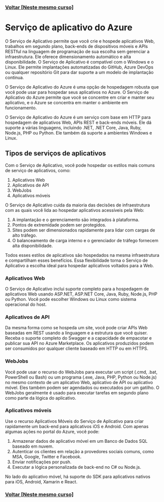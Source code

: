 ### [Voltar [Neste mesmo curso]](../README.MD)
# Serviço de aplicativo do Azure
O Serviço de Aplicativo permite que você crie e hospede aplicativos Web, trabalhos em segundo plano, back-ends de dispositivos móveis e APIs RESTful na linguagem de programação de sua escolha sem gerenciar a infraestrutura. Ele oferece dimensionamento automático e alta disponibilidade. O Serviço de Aplicativo é compatível com o Windows e o Linux. Ele permite implantações automatizadas do GitHub, Azure DevOps ou qualquer repositório Git para dar suporte a um modelo de implantação contínua.

O Serviço de Aplicativo do Azure é uma opção de hospedagem robusta que você pode usar para hospedar seus aplicativos no Azure. O Serviço de Aplicativo do Azure permite que você se concentre em criar e manter seu aplicativo, e o Azure se concentra em manter o ambiente em funcionamento.

O Serviço de Aplicativo do Azure é um serviço com base em HTTP para hospedagem de aplicativos Web, APIs REST e back-ends móveis. Ele dá suporte a várias linguagens, incluindo .NET, .NET Core, Java, Ruby, Node.js, PHP ou Python. Ele também dá suporte a ambientes Windows e Linux.

## Tipos de serviços de aplicativos
Com o Serviço de Aplicativo, você pode hospedar os estilos mais comuns de serviço de aplicativos, como:

1. Aplicativos Web
2. Aplicativos de API
3. WebJobs
4. Aplicativos móveis

O Serviço de Aplicativo cuida da maioria das decisões de infraestrutura com as quais você lida ao hospedar aplicativos acessíveis pela Web:

1. A implantação e o gerenciamento são integrados à plataforma.
2. Pontos de extremidade podem ser protegidos.
3. Sites podem ser dimensionados rapidamente para lidar com cargas de alto tráfego.
4. O balanceamento de carga interno e o gerenciador de tráfego fornecem alta disponibilidade.

Todos esses estilos de aplicativos são hospedados na mesma infraestrutura e compartilham esses benefícios. Essa flexibilidade torna o Serviço de Aplicativo a escolha ideal para hospedar aplicativos voltados para a Web.

### Aplicativos Web
O Serviço de Aplicativo inclui suporte completo para a hospedagem de aplicativos Web usando ASP.NET, ASP.NET Core, Java, Ruby, Node.js, PHP ou Python. Você pode escolher Windows ou Linux como sistema operacional do host.

### Aplicativos de API
Da mesma forma como se hospeda um site, você pode criar APIs Web baseadas em REST usando a linguagem e a estrutura que você quiser. Receba o suporte completo do Swagger e a capacidade de empacotar e publicar sua API no Azure Marketplace. Os aplicativos produzidos podem ser consumidos por qualquer cliente baseado em HTTP ou em HTTPS.

### WebJobs
Você pode usar o recurso do WebJobs para executar um script (.cmd, .bat, PowerShell ou Bash) ou um programa (.exe, Java, PHP, Python ou Node.js) no mesmo contexto de um aplicativo Web, aplicativo de API ou aplicativo móvel. Eles também podem ser agendados ou executados por um gatilho. O WebJobs geralmente é usado para executar tarefas em segundo plano como parte da lógica do aplicativo.

### Aplicativos móveis
Use o recurso Aplicativos Móveis do Serviço de Aplicativo para criar rapidamente um back-end para aplicativos iOS e Android. Com apenas algumas ações no portal do Azure, você pode:

1. Armazenar dados de aplicativo móvel em um Banco de Dados SQL baseado em nuvem.
2. Autenticar os clientes em relação a provedores sociais comuns, como MSA, Google, Twitter e Facebook.
3. Enviar notificações por push.
4. Executar a lógica personalizada de back-end no C# ou Node.js.

No lado do aplicativo móvel, há suporte do SDK para aplicativos nativos para iOS, Android, Xamarin e React. 

### [Voltar [Neste mesmo curso]](../README.MD)
